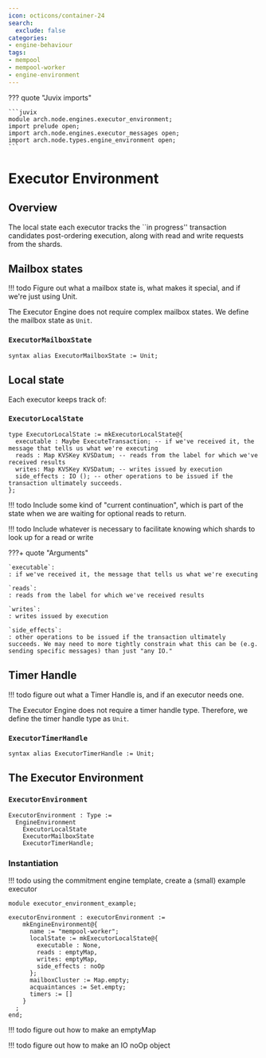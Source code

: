 ```yaml
---
icon: octicons/container-24
search:
  exclude: false
categories:
- engine-behaviour
tags:
- mempool
- mempool-worker
- engine-environment
---
```


??? quote "Juvix imports"

    ```juvix
    module arch.node.engines.executor_environment;
    import prelude open;
    import arch.node.engines.executor_messages open;
    import arch.node.types.engine_environment open;
    ```

# Executor Environment

## Overview
The local state each executor tracks the ``in progress'' transaction candidates post-ordering execution, along with read and write requests from the shards. 


## Mailbox states
!!! todo
    Figure out what a mailbox state is, what makes it special, and if we're just using Unit. 

The Executor Engine does not require complex mailbox states.
We define the mailbox state as `Unit`.

### `ExecutorMailboxState`

```juvix
syntax alias ExecutorMailboxState := Unit;
```

## Local state
Each executor  keeps track of:

### `ExecutorLocalState`
```juvix
type ExecutorLocalState := mkExecutorLocalState@{
  executable : Maybe ExecuteTransaction; -- if we've received it, the message that tells us what we're executing
  reads : Map KVSKey KVSDatum; -- reads from the label for which we've received results
  writes: Map KVSKey KVSDatum; -- writes issued by execution
  side_effects : IO (); -- other operations to be issued if the transaction ultimately succeeds. 
};
```
!!! todo
    Include some kind of "current continuation", which is part of the state when we are waiting for optional reads to return.

!!! todo
    Include whatever is necessary to facilitate knowing which shards to look up for a read or write



???+ quote "Arguments"

    `executable`:
    : if we've received it, the message that tells us what we're executing

    `reads`:
    : reads from the label for which we've received results

    `writes`:
    : writes issued by execution

    `side_effects`:
    : other operations to be issued if the transaction ultimately succeeds. We may need to more tightly constrain what this can be (e.g. sending specific messages) than just "any IO."

## Timer Handle
!!! todo
    figure out what a Timer Handle is, and if an executor needs one. 

The Executor Engine does not require a timer handle type.
Therefore, we define the timer handle type as `Unit`.

### `ExecutorTimerHandle`

```juvix
syntax alias ExecutorTimerHandle := Unit;
```

## The Executor Environment

### `ExecutorEnvironment`

```juvix
ExecutorEnvironment : Type :=
  EngineEnvironment
    ExecutorLocalState
    ExecutorMailboxState
    ExecutorTimerHandle;
```

### Instantiation
!!! todo
    using the commitment engine template, create a (small) example executor

<!-- --8<-- [start:executorEnvironment] -->
```juvix extract-module-statements
module executor_environment_example;

executorEnvironment : executorEnvironment :=
    mkEngineEnvironment@{
      name := "mempool-worker";
      localState := mkExecutorLocalState@{
        executable : None,
        reads : emptyMap,
        writes: emptyMap,
        side_effects : noOp
      };
      mailboxCluster := Map.empty;
      acquaintances := Set.empty;
      timers := []
    }
  ;
end;
```
!!! todo
    figure out how to make an emptyMap

!!! todo
    figure out how to make an IO noOp object

<!-- --8<-- [end:executorEnvironment] -->
